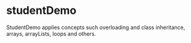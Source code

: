 # studentDemo
StudentDemo applies concepts such overloading and class inheritance, arrays, arrayLists, loops and others.
